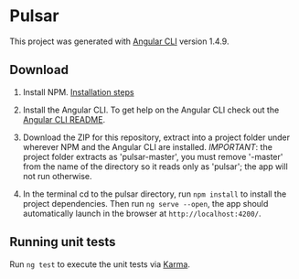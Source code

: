 # Pulsar

This project was generated with [Angular CLI](https://github.com/angular/angular-cli) version 1.4.9.

## Download
1. Install NPM. [Installation steps](https://docs.npmjs.com/getting-started/installing-node)

2. Install the Angular CLI. To get help on the Angular CLI check out the [Angular CLI README](https://github.com/angular/angular-cli/blob/master/README.md).

3. Download the ZIP for this repository, extract into a project folder under wherever NPM and the Angular CLI are installed. *IMPORTANT*: the project folder extracts as 'pulsar-master', you must remove '-master' from the name of the directory so it reads only as 'pulsar'; the app will not run otherwise.

4. In the terminal cd to the pulsar directory, run `npm install` to install the project dependencies. Then run `ng serve --open`, the app should automatically launch in the browser at `http://localhost:4200/`.

## Running unit tests

Run `ng test` to execute the unit tests via [Karma](https://karma-runner.github.io).

